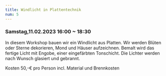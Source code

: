 ```yaml
---
title: Windlicht in Plattentechnik
num: 5
---
```


### Samstag,11.02.2023 16:00 ~ 18:30

In diesem Workshop bauen wir ein Windlicht aus Platten. Wir werden Blüten oder Sterne dekorieren, Mond und Häuser aufzeichnen. Bemalt wird das fertige Licht mit Engobe, einer eingefärbten Tonschicht. Die Lichter werden nach Wunsch glasiert und gebrannt.

Kosten 50,-€ pro Person incl. Material und Brennkosten